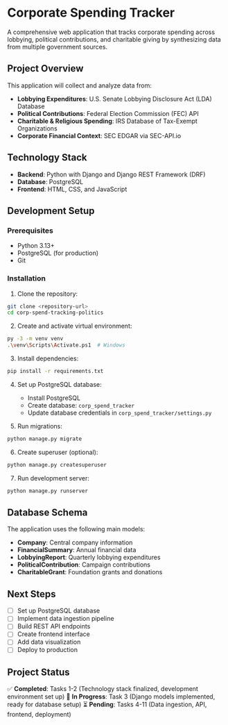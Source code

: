 # Corporate Spending Tracker

A comprehensive web application that tracks corporate spending across lobbying, political contributions, and charitable giving by synthesizing data from multiple government sources.

## Project Overview

This application will collect and analyze data from:
- **Lobbying Expenditures**: U.S. Senate Lobbying Disclosure Act (LDA) Database
- **Political Contributions**: Federal Election Commission (FEC) API
- **Charitable & Religious Spending**: IRS Database of Tax-Exempt Organizations
- **Corporate Financial Context**: SEC EDGAR via SEC-API.io

## Technology Stack

- **Backend**: Python with Django and Django REST Framework (DRF)
- **Database**: PostgreSQL
- **Frontend**: HTML, CSS, and JavaScript

## Development Setup

### Prerequisites
- Python 3.13+
- PostgreSQL (for production)
- Git

### Installation

1. Clone the repository:
```bash
git clone <repository-url>
cd corp-spend-tracking-politics
```

2. Create and activate virtual environment:
```bash
py -3 -m venv venv
.\venv\Scripts\Activate.ps1  # Windows
```

3. Install dependencies:
```bash
pip install -r requirements.txt
```

4. Set up PostgreSQL database:
   - Install PostgreSQL
   - Create database: `corp_spend_tracker`
   - Update database credentials in `corp_spend_tracker/settings.py`

5. Run migrations:
```bash
python manage.py migrate
```

6. Create superuser (optional):
```bash
python manage.py createsuperuser
```

7. Run development server:
```bash
python manage.py runserver
```

## Database Schema

The application uses the following main models:
- **Company**: Central company information
- **FinancialSummary**: Annual financial data
- **LobbyingReport**: Quarterly lobbying expenditures
- **PoliticalContribution**: Campaign contributions
- **CharitableGrant**: Foundation grants and donations

## Next Steps

- [ ] Set up PostgreSQL database
- [ ] Implement data ingestion pipeline
- [ ] Build REST API endpoints
- [ ] Create frontend interface
- [ ] Add data visualization
- [ ] Deploy to production

## Project Status

✅ **Completed**: Tasks 1-2 (Technology stack finalized, development environment set up)
🔄 **In Progress**: Task 3 (Django models implemented, ready for database setup)
⏳ **Pending**: Tasks 4-11 (Data ingestion, API, frontend, deployment)
